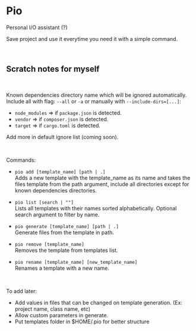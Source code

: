 # Pio

Personal I/O assistant (?)

Save project and use it everytime you need it with a simple command.

<br>

## Scratch notes for myself

<br>

Known dependencies directory name which will be ignored automatically.  
Include all with flag: `--all` or `-a` or manually with `--include-dirs=[...]`:  
- `node_modules` => if `package.json` is detected.  
- `vendor` => if `composer.json` is detected.  
- `target` => if `cargo.toml` is detected.

Add more in default ignore list (coming soon).

<br>

Commands:
- `pio add [template_name] [path | .]`   
  Adds a new template with the template_name as its name and takes the files template from the path argument, include all directories except for known dependencies directories.

- `pio list [search | ""]`  
  Lists all templates with their names sorted alphabetically. Optional search argument to filter by name.

- `pio generate [template_name] [path | .]`  
  Generate files from the template in path.

- `pio remove [template_name]`  
  Removes the template from templates list.

- `pio rename [template_name] [new_template_name]`  
  Renames a template with a new name.

<br>

To add later:
- Add values in files that can be changed on template generation. (Ex: project name, class name, etc)
- Allow custom parameters in generate.
- Put templates folder in $HOME/.pio for better structure
